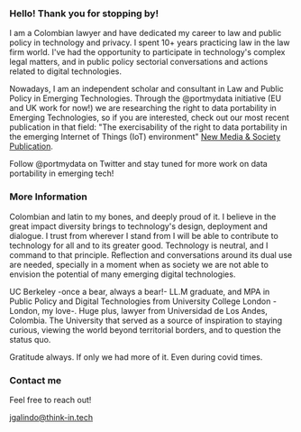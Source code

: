 

### Hello! Thank you for stopping by! 

I am a Colombian lawyer and have dedicated my career to law and public policy in technology and privacy. I spent 10+ years practicing law in the law firm world. I've had the opportunity to participate in technology's complex legal matters, and in public policy sectorial conversations and actions related to digital technologies. 

Nowadays, I am an independent scholar and consultant in Law and Public Policy in Emerging Technologies. Through the @portmydata initiative (EU and UK work for now!) we are researching the right to data portability in Emerging Technologies, so if you are interested, check out our most recent publication in that field: "The exercisability of the right to data portability in the emerging Internet of Things (IoT) environment" [New Media & Society Publication](https://doi.org/10.1177%2F1461444820934033).

Follow @portmydata on Twitter and stay tuned for more work on data portability in emerging tech!


### More Information

Colombian and latin to my bones, and deeply proud of it. I believe in the great impact diversity brings to technology's design, deployment and dialogue. I trust from wherever I stand from I will be able to contribute to technology for all and to its greater good. Technology is neutral, and I command to that principle. Reflection and conversations around its dual use are needed, specially in a moment when as society we are not able to envision the potential of many emerging digital technologies. 

UC Berkeley -once a bear, always a bear!- LL.M graduate, and MPA in Public Policy and Digital Technologies from University College London -London, my love-. Huge plus, lawyer from Universidad de Los Andes, Colombia. The University that served as a source of inspiration to staying curious, viewing the world beyond territorial borders, and to question the status quo.

Gratitude always. If only we had more of it. Even during covid times.  

### Contact me

Feel free to reach out! 

[jgalindo@think-in.tech](mailto:email@domain.com)
